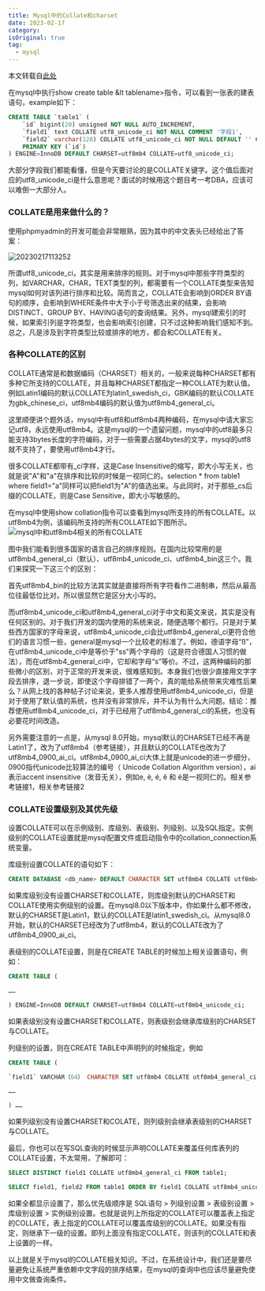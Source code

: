 ```yaml
---
title: Mysql中的Collate和charset
date: 2023-02-17
category: 
isOriginal: true
tag: 
  - mysql
---
```


本文转载自[此处](https://cloud.tencent.com/developer/article/1366841)

在mysql中执行show create table &lt tablename>指令，可以看到一张表的建表语句，example如下：

~~~sql
CREATE TABLE `table1` (
    `id` bigint(20) unsigned NOT NULL AUTO_INCREMENT,
    `field1` text COLLATE utf8_unicode_ci NOT NULL COMMENT '字段1',
    `field2` varchar(128) COLLATE utf8_unicode_ci NOT NULL DEFAULT '' COMMENT '字段2',
    PRIMARY KEY (`id`)
) ENGINE=InnoDB DEFAULT CHARSET=utf8mb4 COLLATE=utf8_unicode_ci;
~~~

大部分字段我们都能看懂，但是今天要讨论的是COLLATE关键字。这个值后面对应的utf8_unicode_ci是什么意思呢？面试的时候用这个题目考一考DBA，应该可以难倒一大部分人。

### COLLATE是用来做什么的？

使用phpmyadmin的开发可能会非常眼熟，因为其中的中文表头已经给出了答案：

![20230217113252](https://afatpig.oss-cn-chengdu.aliyuncs.com/blog/20230217113252.png)

所谓utf8_unicode_ci，其实是用来排序的规则。对于mysql中那些字符类型的列，如VARCHAR，CHAR，TEXT类型的列，都需要有一个COLLATE类型来告知mysql如何对该列进行排序和比较。简而言之，COLLATE会影响到ORDER BY语句的顺序，会影响到WHERE条件中大于小于号筛选出来的结果，会影响DISTINCT、GROUP BY、HAVING语句的查询结果。另外，mysql建索引的时候，如果索引列是字符类型，也会影响索引创建，只不过这种影响我们感知不到。总之，凡是涉及到字符类型比较或排序的地方，都会和COLLATE有关。

### 各种COLLATE的区别

COLLATE通常是和数据编码（CHARSET）相关的，一般来说每种CHARSET都有多种它所支持的COLLATE，并且每种CHARSET都指定一种COLLATE为默认值。例如Latin1编码的默认COLLATE为latin1_swedish_ci，GBK编码的默认COLLATE为gbk_chinese_ci，utf8mb4编码的默认值为utf8mb4_general_ci。

这里顺便讲个题外话，mysql中有utf8和utf8mb4两种编码，在mysql中请大家忘记utf8，永远使用utf8mb4。这是mysql的一个遗留问题，mysql中的utf8最多只能支持3bytes长度的字符编码，对于一些需要占据4bytes的文字，mysql的utf8就不支持了，要使用utf8mb4才行。

很多COLLATE都带有_ci字样，这是Case Insensitive的缩写，即大小写无关，也就是说"A"和"a"在排序和比较的时候是一视同仁的。selection * from table1 where field1="a"同样可以把field1为"A"的值选出来。与此同时，对于那些_cs后缀的COLLATE，则是Case Sensitive，即大小写敏感的。

在mysql中使用show collation指令可以查看到mysql所支持的所有COLLATE。以utf8mb4为例，该编码所支持的所有COLLATE如下图所示。
![mysql中和utf8mb4相关的所有COLLATE](https://afatpig.oss-cn-chengdu.aliyuncs.com/blog/20230217113305.png)

图中我们能看到很多国家的语言自己的排序规则。在国内比较常用的是utf8mb4_general_ci（默认）、utf8mb4_unicode_ci、utf8mb4_bin这三个。我们来探究一下这三个的区别：

首先utf8mb4_bin的比较方法其实就是直接将所有字符看作二进制串，然后从最高位往最低位比对。所以很显然它是区分大小写的。

而utf8mb4_unicode_ci和utf8mb4_general_ci对于中文和英文来说，其实是没有任何区别的。对于我们开发的国内使用的系统来说，随便选哪个都行。只是对于某些西方国家的字母来说，utf8mb4_unicode_ci会比utf8mb4_general_ci更符合他们的语言习惯一些，general是mysql一个比较老的标准了。例如，德语字母“ß”，在utf8mb4_unicode_ci中是等价于"ss"两个字母的（这是符合德国人习惯的做法），而在utf8mb4_general_ci中，它却和字母“s”等价。不过，这两种编码的那些微小的区别，对于正常的开发来说，很难感知到。本身我们也很少直接用文字字段去排序，退一步说，即使这个字母排错了一两个，真的能给系统带来灾难性后果么？从网上找的各种帖子讨论来说，更多人推荐使用utf8mb4_unicode_ci，但是对于使用了默认值的系统，也并没有非常排斥，并不认为有什么大问题。结论：推荐使用utf8mb4_unicode_ci，对于已经用了utf8mb4_general_ci的系统，也没有必要花时间改造。

另外需要注意的一点是，从mysql 8.0开始，mysql默认的CHARSET已经不再是Latin1了，改为了utf8mb4（参考链接），并且默认的COLLATE也改为了utf8mb4_0900_ai_ci。utf8mb4_0900_ai_ci大体上就是unicode的进一步细分，0900指代unicode比较算法的编号（ Unicode Collation Algorithm version），ai表示accent insensitive（发音无关），例如e, è, é, ê 和 ë是一视同仁的。相关参考链接1，相关参考链接2

### COLLATE设置级别及其优先级

设置COLLATE可以在示例级别、库级别、表级别、列级别、以及SQL指定。实例级别的COLLATE设置就是mysql配置文件或启动指令中的collation_connection系统变量。

库级别设置COLLATE的语句如下：

~~~sql
CREATE DATABASE <db_name> DEFAULT CHARACTER SET utf8mb4 COLLATE utf8mb4_unicode_ci;
~~~

如果库级别没有设置CHARSET和COLLATE，则库级别默认的CHARSET和COLLATE使用实例级别的设置。在mysql8.0以下版本中，你如果什么都不修改，默认的CHARSET是Latin1，默认的COLLATE是latin1_swedish_ci。从mysql8.0开始，默认的CHARSET已经改为了utf8mb4，默认的COLLATE改为了utf8mb4_0900_ai_ci。

表级别的COLLATE设置，则是在CREATE TABLE的时候加上相关设置语句，例如：

~~~sql
CREATE TABLE (

……

) ENGINE=InnoDB DEFAULT CHARSET=utf8mb4 COLLATE=utf8mb4_unicode_ci;
~~~

如果表级别没有设置CHARSET和COLLATE，则表级别会继承库级别的CHARSET与COLLATE。

列级别的设置，则在CREATE TABLE中声明列的时候指定，例如

~~~sql
CREATE TABLE (

`field1` VARCHAR（64） CHARACTER SET utf8mb4 COLLATE utf8mb4_general_ci NOT NULL DEFAULT '',

……

) ……
~~~

如果列级别没有设置CHARSET和COLATE，则列级别会继承表级别的CHARSET与COLLATE。

最后，你也可以在写SQL查询的时候显示声明COLLATE来覆盖任何库表列的COLLATE设置，不太常用，了解即可：

~~~sql
SELECT DISTINCT field1 COLLATE utf8mb4_general_ci FROM table1;

SELECT field1, field2 FROM table1 ORDER BY field1 COLLATE utf8mb4_unicode_ci;
~~~

如果全都显示设置了，那么优先级顺序是 SQL语句 > 列级别设置 > 表级别设置 > 库级别设置 > 实例级别设置。也就是说列上所指定的COLLATE可以覆盖表上指定的COLLATE，表上指定的COLLATE可以覆盖库级别的COLLATE。如果没有指定，则继承下一级的设置。即列上面没有指定COLLATE，则该列的COLLATE和表上设置的一样。

以上就是关于mysql的COLLATE相关知识。不过，在系统设计中，我们还是要尽量避免让系统严重依赖中文字段的排序结果，在mysql的查询中也应该尽量避免使用中文做查询条件。